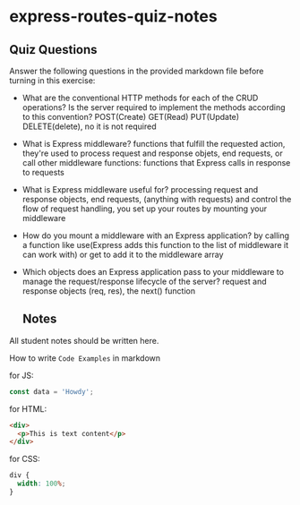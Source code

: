 # express-routes-quiz-notes

## Quiz Questions

Answer the following questions in the provided markdown file before turning in this exercise:

- What are the conventional HTTP methods for each of the CRUD operations? Is the server required to implement the methods according to this convention?
  POST(Create) GET(Read) PUT(Update) DELETE(delete), no it is not required

- What is Express middleware?
  functions that fulfill the requested action, they're used to process request and response objets, end requests, or call other middleware functions: functions that Express calls in response to requests

- What is Express middleware useful for?
  processing request and response objects, end requests, (anything with requests) and control the flow of request handling, you set up your routes by mounting your middleware

- How do you mount a middleware with an Express application?
  by calling a function like use(Express adds this function to the list of middleware it can work with) or get to add it to the middleware array

- Which objects does an Express application pass to your middleware to manage the request/response lifecycle of the server?
  request and response objects (req, res), the next() function

  ## Notes

All student notes should be written here.

How to write `Code Examples` in markdown

for JS:

```javascript
const data = 'Howdy';
```

for HTML:

```html
<div>
  <p>This is text content</p>
</div>
```

for CSS:

```css
div {
  width: 100%;
}
```
